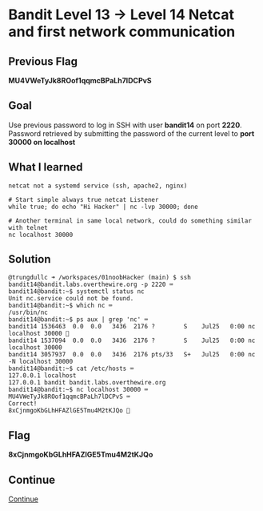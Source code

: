# Bandit Level 13 → Level 14 Netcat and first network communication

## Previous Flag
<b>MU4VWeTyJk8ROof1qqmcBPaLh7lDCPvS</b>

## Goal
Use previous password to log in SSH with user <b>bandit14</b> on port <b>2220</b>.  Password retrieved by submitting the password of the current level to <b>port 30000 on localhost</b>

## What I learned
```
netcat not a systemd service (ssh, apache2, nginx)

# Start simple always true netcat Listener
while true; do echo "Hi Hacker" | nc -lvp 30000; done

# Another terminal in same local network, could do something similar with telnet
nc localhost 30000
```

## Solution
```
@trungdullc ➜ /workspaces/01noobHacker (main) $ ssh bandit14@bandit.labs.overthewire.org -p 2220 ⌨️
bandit14@bandit:~$ systemctl status nc
Unit nc.service could not be found.
bandit14@bandit:~$ which nc ⌨️
/usr/bin/nc
bandit14@bandit:~$ ps aux | grep 'nc' ⌨️
bandit14 1536463  0.0  0.0   3436  2176 ?        S    Jul25   0:00 nc localhost 30000 👀
bandit14 1537094  0.0  0.0   3436  2176 ?        S    Jul25   0:00 nc localhost 30000
bandit14 3057937  0.0  0.0   3436  2176 pts/33   S+   Jul25   0:00 nc -N localhost 30000
bandit14@bandit:~$ cat /etc/hosts ⌨️
127.0.0.1 localhost
127.0.0.1 bandit bandit.labs.overthewire.org
bandit14@bandit:~$ nc localhost 30000 ⌨️
MU4VWeTyJk8ROof1qqmcBPaLh7lDCPvS ⌨️
Correct!
8xCjnmgoKbGLhHFAZlGE5Tmu4M2tKJQo 🔐
```

## Flag
<b>8xCjnmgoKbGLhHFAZlGE5Tmu4M2tKJQo</b>

## Continue
[Continue](/overthewire/Bandit1415.md)